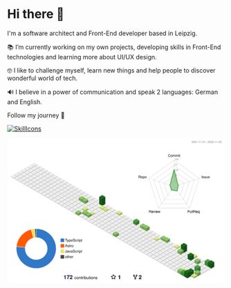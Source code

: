 # Hi there 👋

I'm a software architect and Front-End developer based in Leipzig.

📚 I’m currently working on my own projects, developing skills in Front-End technologies and learning more about UI/UX design.

🤓 I like to challenge myself, learn new things and help people to discover wonderful world of tech.

🔊 I believe in a power of communication and speak 2 languages: German and English.

Follow my journey 🚀

[![SkillIcons](https://skillicons.dev/icons?i=js,ts,html,css,angular,materialui,nextjs,react,tailwind,vue)](https://skillicons.dev)<br/>

![](./profile-3d-contrib/profile-green-animate.svg)
